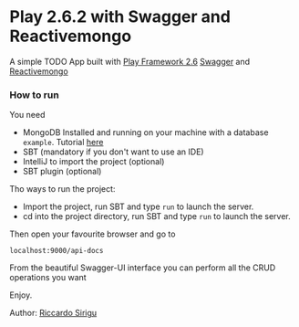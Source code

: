 # Play 2.6.2 with Swagger and Reactivemongo
A simple TODO App built with [Play Framework 2.6](https://www.playframework.com/) [Swagger](https://github.com/swagger-api/swagger-play/tree/master/play-2.6/swagger-play2) and [Reactivemongo](http://reactivemongo.org/)

### How to run
You need
* MongoDB Installed and running on your machine with a database ```example```. Tutorial [here](https://docs.mongodb.com/v3.2/tutorial/install-mongodb-on-ubuntu/)
* SBT (mandatory if you don't want to use an IDE)
* IntelliJ to import the project (optional)
* SBT plugin (optional)

Tho ways to run the project:
* Import the project, run SBT and type ```run```  to launch the server.
* cd into the project directory, run SBT and type ```run```  to launch the server.

Then open your favourite browser and go to

```localhost:9000/api-docs```

From the beautiful Swagger-UI interface you can perform all the CRUD operations you want

Enjoy.

Author: [Riccardo Sirigu](https://www.riccardosirigu.com/)
